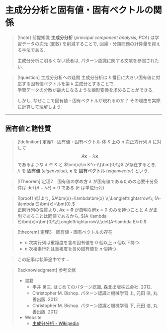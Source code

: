 # 主成分分析と固有値・固有ベクトルの関係

> [!note] 前提知識
> **主成分分析** (*principal component analysis; PCA*) は学習データの次元 (変数) を削減することで,
> 回帰・分類問題の計算量を抑える手法である.
>
> 主成分分析に明るくない読者は, パターン認識に関する文献を参照されたい.

> [!question] 主成分分析への疑問
> 主成分分析は $k$ 番目に大きい固有値に対応する固有値ベクトルを第 $k$ 主成分とすることで,  
> 学習データの分散が最大になるような線形変換を求めることができる.
> 
> しかし, なぜここで固有値・固有ベクトルが現れるのか？ その理由を実際に計算して理解しよう.

---

## 固有値と諸性質

> [!definition] 定義1&emsp;固有値・固有ベクトル
> 体 $K$ 上の $n$ 次正方行列 $A$ に対して 
> $$\begin{equation}A\bm{x}=\lambda\bm{x}\end{equation}$$
> であるような $\lambda\in K$ と $\bm{x}\in K^n-\\{\bm{0}\\}$ が存在するとき,   
> $\lambda$ を **固有値** (*eigenvalue*), $\bm{x}$ を **固有ベクトル** (*eigenvector*) という.

> [!Theorem] 定理2&emsp;固有値の求め方
> $\lambda$ が固有値であるための必要十分条件は $\det(A-\lambda E) = 0$ である ($E$ は単位行列).

> [!proof]
> 式1より, $A\bm{x}=\lambda\bm{x}
> \\;\Longleftrightarrow\\;
> (A-\lambda E)\bm{x}=\bm{0}.$  
> 正則行列の性質より, $A\bm{x}=\bm{0}$ が自明な解$\bm{x}=0$ のみを持つことと $A$ が正則であることは同値であるから, $(A-\lambda E)\bm{x}=\bm{0}\\;\Longleftrightarrow\\;\det(A-\lambda E)=0.$ 

> [!theorem] 定理3&emsp;固有値・固有ベクトルの存在
> - $n$ 次実行列は重複度を含め固有値を 0 個以上 $n$ 個以下持つ.
> - $n$ 次複素行列は重複度を含め固有値を $n$ 個持つ.

> この記事は執筆途中です...

> [!acknowledgment] 参考文献
> - 書籍
>   - 平井 勇三. はじめてのパターン認識, 森北出版株式会社. 2012.
>   - Christopher M. Bishop. パターン認識と機械学習 上, 元田 浩, 丸善出版. 2012
>   - Christopher M. Bishop. パターン認識と機械学習 下, 元田 浩, 丸善出版. 2012
> - Website
>   - [主成分分析 - Wikipedia](https://ja.wikipedia.org/wiki/主成分分析)
